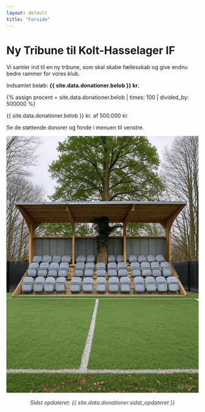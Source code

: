 ```yaml
---
layout: default
title: "Forside"
---
```


<div class="homepage-container">
  <h1>Ny Tribune til Kolt-Hasselager IF</h1>

  <p>Vi samler ind til en ny tribune, som skal skabe fællesskab og give endnu bedre rammer for vores klub.</p>

  <div class="counter">
    Indsamlet beløb: <strong>{{ site.data.donationer.belob }} kr.</strong>
  </div>

  {% assign procent = site.data.donationer.belob | times: 100 | divided_by: 500000 %}

  <div class="progress-container">
    <div class="progress-bar" style="width: {{ procent }}%;"></div>
    <div class="progress-text">{{ site.data.donationer.belob }} kr. af 500.000 kr.</div>
  </div>

  <p>Se de støttende donorer og fonde i menuen til venstre.</p>

  <img src="/assets/khif_tribune.png" alt="Ny tribune">

  <p style="text-align: center; font-style: italic; color: #333333;">
    Sidst opdateret: {{ site.data.donationer.sidst_opdateret }}
  </p>
</div>

